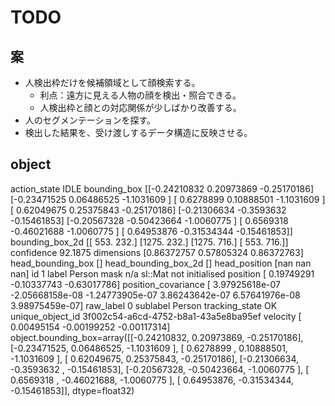 # TODO
## 案
- 人検出枠だけを候補領域として顔検索する。
  - 利点：遠方に見える人物の顔を検出・照合できる。
  - 人検出枠と顔との対応関係が少しばかり改善する。
- 人のセグメンテーションを探す。
- 検出した結果を、受け渡しするデータ構造に反映させる。
  
## object

action_state IDLE
bounding_box [[-0.24210832  0.20973869 -0.25170186]
 [-0.23471525  0.06486525 -1.1031609 ]
 [ 0.6278899   0.10888501 -1.1031609 ]
 [ 0.62049675  0.25375843 -0.25170186]
 [-0.21306634 -0.3593632  -0.15461853]
 [-0.20567328 -0.50423664 -1.0060775 ]
 [ 0.6569318  -0.46021688 -1.0060775 ]
 [ 0.64953876 -0.31534344 -0.15461853]]
bounding_box_2d [[ 553.  232.]
 [1275.  232.]
 [1275.  716.]
 [ 553.  716.]]
confidence 92.1875
dimensions [0.86372757 0.57805324 0.86372763]
head_bounding_box []
head_bounding_box_2d []
head_position [nan nan nan]
id 1
label Person
mask n/a sl::Mat not initialised
position [ 0.19749291 -0.10337743 -0.63017786]
position_covariance [ 3.97925618e-07 -2.05668158e-08 -1.24773905e-07  3.86243642e-07
  6.57641976e-08  3.98975459e-07]
raw_label 0
sublabel Person
tracking_state OK
unique_object_id 3f002c54-a6cd-4752-b8a1-43a5e8ba95ef
velocity [ 0.00495154 -0.00199252 -0.00117314]
object.bounding_box=array([[-0.24210832,  0.20973869, -0.25170186],
       [-0.23471525,  0.06486525, -1.1031609 ],
       [ 0.6278899 ,  0.10888501, -1.1031609 ],
       [ 0.62049675,  0.25375843, -0.25170186],
       [-0.21306634, -0.3593632 , -0.15461853],
       [-0.20567328, -0.50423664, -1.0060775 ],
       [ 0.6569318 , -0.46021688, -1.0060775 ],
       [ 0.64953876, -0.31534344, -0.15461853]], dtype=float32)


